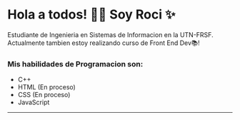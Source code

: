 # Hola a todos! 👋🏽 Soy Roci ✨
Estudiante de Ingenieria en Sistemas de Informacion en la UTN-FRSF. Actualmente tambien estoy realizando 
curso de Front End Dev📚!

### Mis habilidades de Programacion son:

* C++
* HTML (En proceso)
* CSS (En proceso)
* JavaScript

<hr>
 





